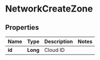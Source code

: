 

# NetworkCreateZone

## Properties

Name | Type | Description | Notes
------------ | ------------- | ------------- | -------------
**id** | **Long** | Cloud ID | 



